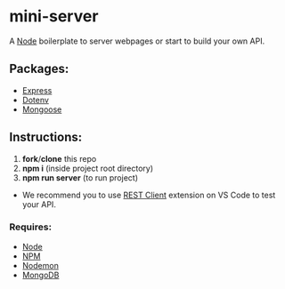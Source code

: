 # mini-server

A [Node](https://nodejs.org/en/) boilerplate to server webpages or start to build your own API.

## Packages:

- [Express](https://github.com/expressjs/express)
- [Dotenv](https://github.com/motdotla/dotenv)
- [Mongoose](https://github.com/Automattic/mongoose)


## Instructions:

1. **fork**/**clone** this repo
2. **npm i** (inside project root directory)
3. **npm run server** (to run project)

- We recommend you to use [REST Client](https://marketplace.visualstudio.com/items?itemName=humao.rest-client) extension on VS Code to test your API.


### Requires:
- [Node](https://nodejs.org/en/)
- [NPM](https://www.npmjs.com)
- [Nodemon](https://github.com/remy/nodemon)
- [MongoDB](https://www.mongodb.com)
